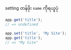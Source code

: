 setting တန်ဖိုး `name` ကိုရယူပုံ

```js
app.get('title');
// => undefined

app.set('title', 'My Site');
app.get('title');
// => "My Site"
```
